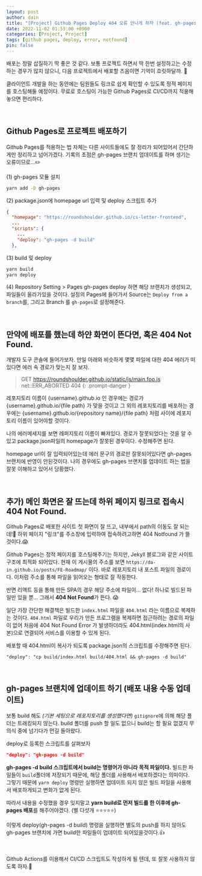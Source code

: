 ```yaml
---
layout: post
author: dain
title: "[Project] Github Pages Deploy 404 오류 안나게 하자 (feat. gh-pages)"
date: 2022-11-02 01:53:00 +0900
categories: [Project, Project]
tags: [github pages, deploy, error, notfound]
pin: false
---
```


배포는 정말 삽질하기 딱 좋은 것 같다.
보통 프로젝트 하면서 딱 한번 설정하고는 수정하는 경우가 많지 않으니, 다음 프로젝트에서 배포할 즈음이면 기억이 흐릿하달까. 🤔

클라이언트 개발을 하는 동안에는 팀원들도 링크로 쉽게 확인할 수 있도록 정적 페이지를 호스팅해둘 예정이다.
무료로 호스팅이 가능한 Github Pages로 CI/CD까지 적용해놓으면 편리하다.

<br/>

## Github Pages로 프로젝트 배포하기

Github Pages를 적용하는 법 자체는 다른 사이트들에도 잘 정리가 되어있어서 간단하게만 정리하고 넘어가겠다.
기록의 초점은 gh-pages 브랜치 업데이트를 하며 생기는 오류이므로...✏️

(1) gh-pages 모듈 설치

```bash
yarn add -D gh-pages
```

(2) package.json에 homepage url 입력 및 deploy 스크립트 추가

```json
{
  "homepage": "https://roundshoulder.github.io/cs-letter-frontend",
  ...
  "scripts": {
    ...
    "deploy": "gh-pages -d build"
  },
```

(3) build 및 deploy

```bash
yarn build
yarn deploy
```

(4) Repository Setting > Pages
gh-pages deploy 하면 해당 브랜치가 생성되고, 파일들이 올라가있을 것이다.
설정의 Pages에 들어가서 Source는 `Deploy from a branch`를, 그리고 Branch 를 `gh-pages`로 설정해준다.

<br/>

## 만약에 배포를 했는데 하얀 화면이 뜬다면, 혹은 404 Not Found.

개발자 도구 콘솔에 들어가보자.
만일 아래와 비슷하게 몇몇 파일에 대한 404 에러가 떠있다면 에러 속 경로가 맞는지 잘 보자.

<!-- prettier-ignore -->
> GET https://roundshoulder.github.io/static/js/main.foo.js net::ERR_ABORTED 404
{: .prompt-danger }

레포지토리 이름이 {username}.github.io 인 경우에는 경로가 {username}.github.io/{file path} 가 맞을 것이고
그 외의 레포지토리를 배포하는 경우에는 {username}.github.io/{repository name}/{file path} 처럼 사이에 레포지토리 이름이 있어야할 것이다.

나의 에러메세지를 보면 레퍼지토리 이름이 빠져있다.
경로가 잘못되었다는 것을 알 수 있고 package.json파일의 homepage가 잘못된 경우이다. 수정해주면 된다.

homepage url이 잘 입력되어있는데 에러 문구의 경로만 잘못되어있다면 gh-pages 브랜치에 반영이 안된것이다.
나의 경우에도 gh-pages 브랜치를 업데이트 하는 법을 잘못 이해하고 있어서 당황했다.

<br/>

## 추가) 메인 화면은 잘 뜨는데 하위 페이지 링크로 접속시 404 Not Found.

Github Pages로 배포한 사이트 첫 화면이 잘 뜨고, 내부에서 path의 이동도 잘 되는데!🙂
하위 페이지 "링크"를 주소창에 입력하여 접속하려고하면 404 Notfound 가 뜰 것이다.😱

Github Pages는 정적 페이지를 호스팅해주기는 하지만, Jekyll 블로그와 같은 사이트 구조에 최적화 되어있다. 현재 이 게시물의 주소를 보면 `https://da-in.github.io/posts/FE-Roadmap/` 이다. 바로 레포지토리 내 포스트 파일의 경로이다. 이처럼 주소를 통해 파일을 읽어오는 형태로 잘 작동한다.

반면 리액트 등을 통해 만든 SPA의 경우 해당 주소에 파일이... 없다! 하나로 빌드된 파일만 있을 뿐... 그래서 **404 Not Found**가 뜬다. 😱

일단 가장 간단한 해결책은 빌드한 `index.html` 파일을 `404.html` 라는 이름으로 복제하는 것이다. `404.html` 파일로 우리가 만든 프로그램을 복제하면 접근하려는 경로의 파일이 없어 처음에 404 Not Found Error 가 발생하더라도 404.html(index.html의 사본)으로 연결되어 서비스를 이용할 수 있게 된다.

배포할 때 404.html이 복사가 되도록 package.json의 스크립트를 수정해주면 된다.

```
"deploy": "cp build/index.html build/404.html && gh-pages -d build"
```

<br/>

## gh-pages 브랜치에 업데이트 하기 (배포 내용 수동 업데이트)

보통 build 해도 _(기본 세팅으로 레포지토리를 생성했다면)_ `gitignore`에 의해 해당 폴더는 트래킹되지 않는다.
build 폴더를 push 할 일도 없으니 build는 할 필요 없겠지 무의식 중에 넘기다가 먼길 돌아왔다.

deploy로 등록한 스크립트를 살펴보자

```json
"deploy": "gh-pages -d build"
```

**gh-pages -d build 스크립트에서 build는 명령어가 아니라 목적 파일이다.**
빌드한 파일들이 `build`폴더에 저장되기 때문에, 해당 폴더를 사용해서 배포하겠다는 의미이다.
그렇기 때문에 `yarn deploy` 명령만 실행하면 업데이트 되지 않은 빌드 파일을 사용해서 배포하게되고 변화가 없게 된다.

따라서 내용을 수정했을 경우 잊지말고 **yarn build로 먼저 빌드를 한 이후에 gh-pages 배포**를 해주어야겠다.
(별 다섯개 ⭐⭐⭐⭐⭐)

이렇게 deploy(gh-pages -d build) 명령을 실행하면 별도의 push를 하지 않아도 gh-pages 브랜치에 가면 build한 파일들이 업데이트 되어있을것이다.👍

<br/>

Github Actions를 이용해서 CI/CD 스크립트도 작성하게 될 텐데, 또 잘못 사용하지 않도록 하자.🙂
